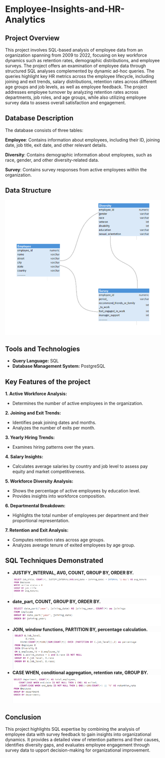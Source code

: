 # Employee-Insights-and-HR-Analytics

## Project Overview
This project involves SQL-based analysis of employee data from an organization spanning from 2009 to 2022, focusing on key workforce dynamics such as retention rates, demographic distributions, and employee surveys. 
The project offers an examination of employee data through structured SQL analyses complemented by dynamic ad-hoc queries. The queries highlight key HR metrics across the employee lifecycle, including joining and exit trends, salary distributions, retention rates across different age groups and job levels, as well as employee feedback. The project addresses employee turnover by analyzing retention rates across departments, job roles, and age groups, while also utilizing employee survey data to assess overall satisfaction and engagement.


## Database Description
The database consists of three tables:

__Employee__: Contains information about employees, including their ID, joining date, job title, exit date, and other relevant details.

__Diversity__: Contains demographic information about employees, such as race, gender, and other diversity-related data.

__Survey__: Contains survey responses from active employees within the organization.

## Data Structure
![Description of the image](ERD.png)

## Tools and Technologies  
- __Query Language:__ SQL
- __Database Management System:__ PostgreSQL


## Key Features of the project

__1. Active Workforce Analysis:__
- Determines the number of active employees in the organization.

__2. Joining and Exit Trends:__
- Identifies peak joining dates and months.
- Analyzes the number of exits per month.

__3. Yearly Hiring Trends:__
- Examines hiring patterns over the years.

__4. Salary Insights:__
- Calculates average salaries by country and job level to assess pay equity and market competitiveness.

__5. Workforce Diversity Analysis:__
- Shows the percentage of active employees by education level.
- Provides insights into workforce composition.

__6. Departmental Breakdown:__
- Highlights the total number of employees per department and their proportional representation.

__7. Retention and Exit Analysis:__
- Computes retention rates across age groups.
- Analyzes average tenure of exited employees by age group.

## SQL Techniques Demonstrated
- __JUSTIFY_INTERVAL, AVG, COUNT, GROUP BY, ORDER BY.__
  ![Description of the image](query1.png)
- __date_part, COUNT, GROUP BY, ORDER BY.__
  ![Description of the image](query2.png)
- __JOIN, window functions, PARTITION BY, percentage calculation.__
  ![Description of the image](query3.png)
- __CASE WHEN, conditional aggregation, retention rate, GROUP BY.__
  ![Description of the image](query4.png)


## Conclusion
This project highlights SQL expertise by combining the analysis of employee data with survey feedback to gain insights into organizational dynamics. It provides a detailed view of retention patterns and their causes, identifies diversity gaps, and evaluates employee engagement through survey data to upport decision-making for organizational improvement.
